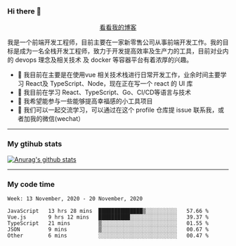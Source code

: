 ### Hi there 👋

<p align="center">
  <a href="https://real-jacket.github.io/">看看我的博客</a>
</p>

我是一个前端开发工程师，目前主要在一家新零售公司从事前端开发工作。我的目标是成为一名全栈开发工程师，致力于开发提高效率及生产力的工具，目前对业内的 devops 理念及相关技术 及 docker 等容器平台有着浓厚的兴趣。

- 🔭 我目前在主要是在使用vue 相关技术栈进行日常开发工作，业余时间主要学习 React及 TypeScript、Node，现在正在写一个 react 的 UI 库 
- 🌱 我目前在学习 React、TypeScript、Go、CI/CD等语言与技术
- 👯 我希望能参与一些能够提高幸福感的小工具项目
- 💬 我们可以一起交流学习，可以通过在这个 profile 仓库提 issue 联系我，或者加我的微信(wechat）

***

### My gtihub stats

[![Anurag's github stats](https://github-readme-stats.vercel.app/api?username=real-jacket)](https://github.com/anuraghazra/github-readme-stats)

***

### My code time

<!--START_SECTION:waka-->
```text
Week: 13 November, 2020 - 20 November, 2020

JavaScript   13 hrs 28 mins  ██████████████▒░░░░░░░░░░   57.66 % 
Vue.js       9 hrs 12 mins   ██████████░░░░░░░░░░░░░░░   39.37 % 
TypeScript   21 mins         ▒░░░░░░░░░░░░░░░░░░░░░░░░   01.55 % 
JSON         9 mins          ▒░░░░░░░░░░░░░░░░░░░░░░░░   00.67 % 
Other        6 mins          ░░░░░░░░░░░░░░░░░░░░░░░░░   00.47 % 
```
<!--END_SECTION:waka-->
